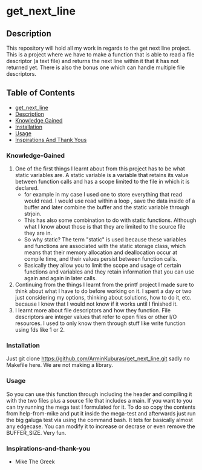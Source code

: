 # get_next_line


## Description
This repository will hold all my work in regards to the get next line project. This is a project where we have to make a function that is able to read a file descriptor (a text file) and returns the next line within it that it has not returned yet. There is also the bonus one which can handle multiple file descriptors. 


## Table of Contents

- [get_next_line](#get_next_line)
- [Description](#Description)
- [Knowledge Gained](#Knowledge-Gained)
- [Installation](#Installation)
- [Usage](#Usage)
- [Inspirations And Thank Yous](#inspirations-and-thank-you)

### Knowledge-Gained
1.  One of the first things I learnt about from this project has to be what static variables are.  A static variable is a variable that retains its value between function calls and has a scope limited to the file in which it is declared.
      - for example in my case I used one to store everything that read would read. I would use read within a loop  , save the data inside of a buffer and later combine the buffer and the static variable through strjoin.
      - This has also some combination to do with static functions. Although what I know about those is that they are limited to the source file they are in.
      - So why static? The term "static" is used because these variables and functions are associated with the static storage class, which means that their memory allocation and deallocation occur at compile time, and their values persist between function calls.
      - Basically they allow you to limit the scope and usage of certain functions and variables and they retain information that you can use again and again in later calls.
2.   Continuing from the things I learnt from the printf project I made sure to think about what I have to do before working on it. I spent a day or two just considering my options, thinking about solutions, how to do it, etc. because I knew that I would not know if it works until I finished it.
3.   I learnt more about file descriptors and how they function. File descriptors are integer values that refer to open files or other I/O resources. I used to only know them through stuff like write function using fds like 1 or 2.
### Installation
Just git clone https://github.com/ArminKuburas/get_next_line.git sadly no Makefile here. We are not making a library.
### Usage
So you can use this function through including the header and compiling it with the two files plus a source file that includes a main. If you want to you can try running the mega test I formulated for it. To do so copy the contents from help-from-mike and put it inside the mega-test and afterwards just run the big galuga test via using the command bash. It tets for basically almost any edgecase. You can modify it to increase or decrase or even remove the BUFFER_SIZE. Very fun.
### Inspirations-and-thank-you
-  Mike The Greek
